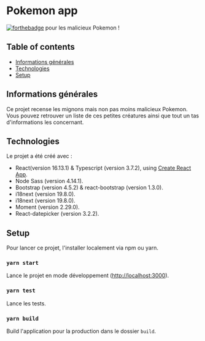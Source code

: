 # **Pokemon app**

[![forthebadge](http://forthebadge.com/images/badges/built-with-love.svg)](http://forthebadge.com) pour les malicieux Pokemon !

## Table of contents

- [Informations générales](#informations-générales)
- [Technologies](#technologies)
- [Setup](#setup)

## Informations générales

Ce projet recense les mignons mais non pas moins malicieux Pokemon. Vous pouvez retrouver un liste de ces petites créatures ainsi que tout un tas d'informations les concernant.

## Technologies

Le projet a été créé avec :

- React(version 16.13.1) & Typescript (version 3.7.2), using [Create React App](https://github.com/facebook/create-react-app).
- Node Sass (version 4.14.1).
- Bootstrap (version 4.5.2) & react-bootstrap (version 1.3.0).
- i18next (version 19.8.0).
- i18next (version 19.8.0).
- Moment (version 2.29.0).
- React-datepicker (version 3.2.2).

## Setup

Pour lancer ce projet, l'installer localement via npm ou yarn.

### `yarn start`

Lance le projet en mode développement ([http://localhost:3000](http://localhost:3000)).

### `yarn test`

Lance les tests.

### `yarn build`

Build l'application pour la production dans le dossier `build`.
